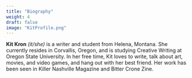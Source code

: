 ```yaml
---
title: "Biography"
weight: 4
draft: false
image: "KitProfile.png"
---
```

**Kit Kron** *(it/she)* is a writer and student from Helena, Montana. She currently resides in Corvallis, Oregon, and is studying Creative Writing at Oregon State University. In her free time, Kit loves to write, talk about art, movies, and video games, and hang out with her best friend. Her work has been seen in Killer Nashville Magazine and Bitter Crone Zine.
